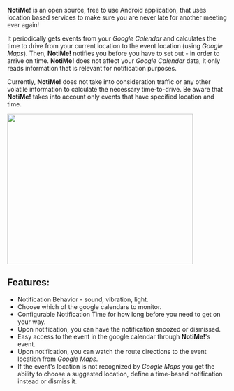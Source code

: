 **NotiMe!** is an open source, free to use Android application, that uses location based services to make sure you are never late for another meeting ever again!

It periodically gets events from your _Google Calendar_ and calculates the time to drive from your current location to the event location (using _Google Maps_). Then, **NotiMe!** notifies you before you have to set out - in order to arrive on time. **NotiMe!** does not affect your _Google Calendar_ data, it only reads information that is relevant for notification purposes.

Currently, **NotiMe!** does not take into consideration traffic or any other volatile information to calculate the necessary time-to-drive. Be aware that **NotiMe!** takes into account only events that have specified location and time.

<a href='http://www.youtube.com/watch?feature=player_embedded&v=wFjoZmrj40k' target='_blank'><img src='http://img.youtube.com/vi/wFjoZmrj40k/0.jpg' width='425' height=344 /></a>

## Features: ##
  * Notification Behavior - sound, vibration, light.
  * Choose which of the google calendars to monitor.
  * Configurable Notification Time for how long before you need to get on your way.
  * Upon notification, you can have the notification snoozed or dismissed.
  * Easy access to the event in the google calendar through **NotiMe!**'s event.
  * Upon notification, you can watch the route directions to the event location from _Google Maps_.
  * If the event's location is not recognized by _Google Maps_ you get the ability to choose a suggested location, define a time-based notification instead or dismiss it.